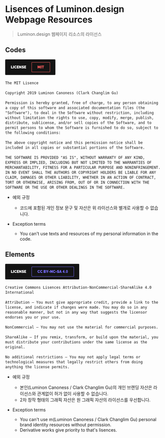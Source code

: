 # Lisences of Luminon.design Webpage Resources

> Luminon.design 웹페이지 리소스의 라이선스

## Codes

![image](mit.png)

```
The MIT Lisence

Copyright 2019 Luminon Canoness (Clark Changlim Gu)

Permission is hereby granted, free of charge, to any person obtaining a copy of this software and associated documentation files (the "Software"), to deal in the Software without restriction, including without limitation the rights to use, copy, modify, merge, publish, distribute, sublicense, and/or sell copies of the Software, and to permit persons to whom the Software is furnished to do so, subject to the following conditions:

The above copyright notice and this permission notice shall be included in all copies or substantial portions of the Software.

THE SOFTWARE IS PROVIDED "AS IS", WITHOUT WARRANTY OF ANY KIND, EXPRESS OR IMPLIED, INCLUDING BUT NOT LIMITED TO THE WARRANTIES OF MERCHANTABILITY, FITNESS FOR A PARTICULAR PURPOSE AND NONINFRINGEMENT. IN NO EVENT SHALL THE AUTHORS OR COPYRIGHT HOLDERS BE LIABLE FOR ANY CLAIM, DAMAGES OR OTHER LIABILITY, WHETHER IN AN ACTION OF CONTRACT, TORT OR OTHERWISE, ARISING FROM, OUT OF OR IN CONNECTION WITH THE SOFTWARE OR THE USE OR OTHER DEALINGS IN THE SOFTWARE.
```

- 예외 규정
    - 코드에 포함된 개인 정보 문구 및 자산은 위 라이선스와 별개로 사용할 수 없습니다.

- Exception terms
    - You can't use texts and resources of my personal information in the code.


## Elements

![image](cc.png)

```
Creative Commons Lisences Attribution-NonCommercial-ShareAlike 4.0 International

Attribution — You must give appropriate credit, provide a link to the license, and indicate if changes were made. You may do so in any reasonable manner, but not in any way that suggests the licensor endorses you or your use.

NonCommercial — You may not use the material for commercial purposes.

ShareAlike — If you remix, transform, or build upon the material, you must distribute your contributions under the same license as the original.

No additional restrictions — You may not apply legal terms or technological measures that legally restrict others from doing anything the license permits.
```

- 예외 규정
    - 본인(Luminon Canoness / Clark Changlim Gu)의 개인 브랜딩 자산은 라이선스와 관계없이 허가 없이 사용할 수 없습니다.
    - 2차 창작 형태의 그래픽 자산은 원 그래픽 자산의 라이선스를 우선합니다.

- Exception terms
    - You can't use m(Luminon Canoness / Clark Changlim Gu) personal brand identity resources without permission.
    - Derivative works give priority to that's lisences.